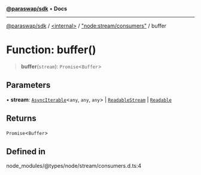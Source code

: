 [**@paraswap/sdk**](../../../../README.md) • **Docs**

***

[@paraswap/sdk](../../../../globals.md) / [\<internal\>](../../../README.md) / ["node:stream/consumers"](../README.md) / buffer

# Function: buffer()

> **buffer**(`stream`): `Promise`\<`Buffer`\>

## Parameters

• **stream**: [`AsyncIterable`](../../../interfaces/AsyncIterable.md)\<`any`, `any`, `any`\> \| [`ReadableStream`](../../../interfaces/ReadableStream.md) \| [`Readable`](../../../classes/Readable.md)

## Returns

`Promise`\<`Buffer`\>

## Defined in

node\_modules/@types/node/stream/consumers.d.ts:4
